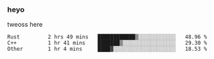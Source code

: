 ### heyo
tweoss here

<!--START_SECTION:waka-->

```text
Rust         2 hrs 49 mins   ████████████▒░░░░░░░░░░░░   48.96 %
C++          1 hr 41 mins    ███████▒░░░░░░░░░░░░░░░░░   29.30 %
Other        1 hr 4 mins     ████▓░░░░░░░░░░░░░░░░░░░░   18.53 %
```

<!--END_SECTION:waka-->

<!--
**Tweoss/tweoss** is a ✨ _special_ ✨ repository because its `README.md` (this file) appears on your GitHub profile.

Here are some ideas to get you started:

- 🔭 I’m currently working on ...
- 🌱 I’m currently learning ...
- 👯 I’m looking to collaborate on ...
- 🤔 I’m looking for help with ...
- 💬 Ask me about ...
- 📫 How to reach me: ...
- 😄 Pronouns: ...
- ⚡ Fun fact: ...
-->
